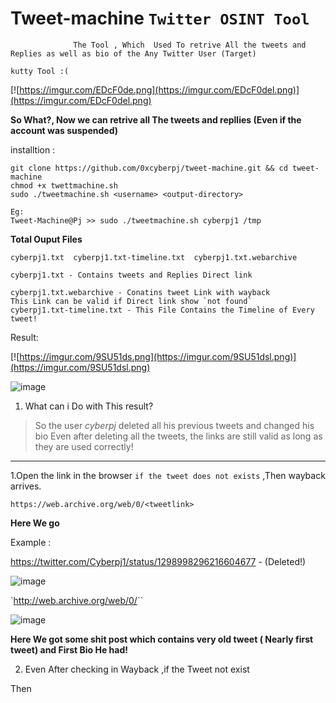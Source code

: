# Tweet-machine  `Twitter OSINT Tool`


                  The Tool , Which  Used To retrive All the tweets and Replies as well as bio of the Any Twitter User (Target)
`kutty Tool :(`
                  
 [![https://imgur.com/EDcF0de.png](https://imgur.com/EDcF0del.png)](https://imgur.com/EDcF0del.png)
 
 **So What?, Now  we can retrive all The tweets and repllies (Even if the account was suspended)**
 
installtion :

```
git clone https://github.com/0xcyberpj/tweet-machine.git && cd tweet-machine
chmod +x twettmachine.sh
sudo ./tweetmachine.sh <username> <output-directory>

Eg:
Tweet-Machine@Pj >> sudo ./tweetmachine.sh cyberpj1 /tmp 
```
 
**Total Ouput Files**

```
cyberpj1.txt  cyberpj1.txt-timeline.txt  cyberpj1.txt.webarchive

cyberpj1.txt - Contains tweets and Replies Direct link

cyberpj1.txt.webarchive - Conatins tweet Link with wayback 
This Link can be valid if Direct link show `not found`
cyberpj1.txt-timeline.txt - This File Contains the Timeline of Every tweet!
```

Result: 

[![https://imgur.com/9SU51ds.png](https://imgur.com/9SU51dsl.png)](https://imgur.com/9SU51dsl.png)

![image](https://user-images.githubusercontent.com/72292872/151848632-e56996fa-8e2d-439e-9abd-a5de8f27628f.png)

1. What can i Do with This result?

>So the user *cyberpj* deleted all his previous tweets and changed his bio 
Even after deleting all the tweets, the links are still valid as long as they are used correctly!

---

1.Open the link in the browser `if the tweet does not exists` ,Then wayback arrives.

`https://web.archive.org/web/0/<tweetlink>`
  
 **Here We go**
  
 Example :
  
 https://twitter.com/Cyberpj1/status/1298998296216604677 - (Deleted!)
  
![image](https://user-images.githubusercontent.com/72292872/151793125-893262ab-505b-4cc0-84f5-2edbbad48be3.png)
  
`http://web.archive.org/web/0/<deletedtweet>``
  
![image](https://user-images.githubusercontent.com/72292872/151793168-5a134a75-2989-4c7c-8c1f-b10855565300.png)

**Here We got some shit post which contains very old tweet ( Nearly first tweet) and First Bio He had!**

2. Even After checking in Wayback ,if the Tweet not exist

Then
 

  
